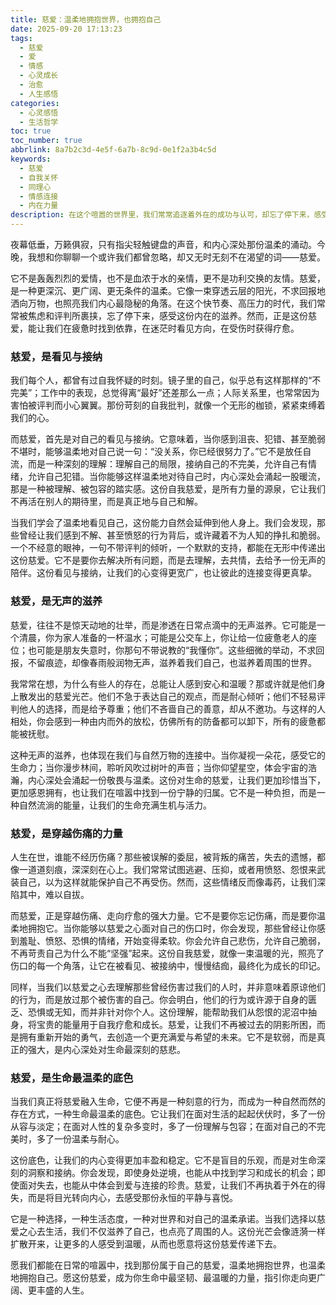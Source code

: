 ```yaml
---
title: 慈爱：温柔地拥抱世界，也拥抱自己
date: 2025-09-20 17:13:23
tags:
  - 慈爱
  - 爱
  - 情感
  - 心灵成长
  - 治愈
  - 人生感悟
categories:
  - 心灵感悟
  - 生活哲学
toc: true
toc_number: true
abbrlink: 8a7b2c3d-4e5f-6a7b-8c9d-0e1f2a3b4c5d
keywords:
  - 慈爱
  - 自我关怀
  - 同理心
  - 情感连接
  - 内在力量
description: 在这个喧嚣的世界里，我们常常追逐着外在的成功与认可，却忘了停下来，感受内心深处那份最柔软、最强大的力量——慈爱。它不是遥不可及的宏大命题，而是渗透在日常点滴中的温柔光芒，是拥抱自己、理解他人、治愈伤痛的钥匙。这篇文章将带你一同探索慈爱的真谛，感受它如何滋养我们的生命，让心变得更宽广、更温暖。
---
```


夜幕低垂，万籁俱寂，只有指尖轻触键盘的声音，和内心深处那份温柔的涌动。今晚，我想和你聊聊一个或许我们都曾忽略，却又无时无刻不在渴望的词——慈爱。

它不是轰轰烈烈的爱情，也不是血浓于水的亲情，更不是功利交换的友情。慈爱，是一种更深沉、更广阔、更无条件的温柔。它像一束穿透云层的阳光，不求回报地洒向万物，也照亮我们内心最隐秘的角落。在这个快节奏、高压力的时代，我们常常被焦虑和评判所裹挟，忘了停下来，感受这份内在的滋养。然而，正是这份慈爱，能让我们在疲惫时找到依靠，在迷茫时看见方向，在受伤时获得疗愈。

### 慈爱，是看见与接纳

我们每个人，都曾有过自我怀疑的时刻。镜子里的自己，似乎总有这样那样的“不完美”；工作中的表现，总觉得离“最好”还差那么一点；人际关系里，也常常因为害怕被评判而小心翼翼。那份苛刻的自我批判，就像一个无形的枷锁，紧紧束缚着我们的心。

而慈爱，首先是对自己的看见与接纳。它意味着，当你感到沮丧、犯错、甚至脆弱不堪时，能够温柔地对自己说一句：“没关系，你已经很努力了。”它不是放任自流，而是一种深刻的理解：理解自己的局限，接纳自己的不完美，允许自己有情绪，允许自己犯错。当你能够这样温柔地对待自己时，内心深处会涌起一股暖流，那是一种被理解、被包容的踏实感。这份自我慈爱，是所有力量的源泉，它让我们不再活在别人的期待里，而是真正地与自己和解。

当我们学会了温柔地看见自己，这份能力自然会延伸到他人身上。我们会发现，那些曾经让我们感到不解、甚至愤怒的行为背后，或许藏着不为人知的挣扎和脆弱。一个不经意的眼神，一句不带评判的倾听，一个默默的支持，都能在无形中传递出这份慈爱。它不是要你去解决所有问题，而是去理解，去共情，去给予一份无声的陪伴。这份看见与接纳，让我们的心变得更宽广，也让彼此的连接变得更真挚。

### 慈爱，是无声的滋养

慈爱，往往不是惊天动地的壮举，而是渗透在日常点滴中的无声滋养。它可能是一个清晨，你为家人准备的一杯温水；可能是公交车上，你让给一位疲惫老人的座位；也可能是朋友失意时，你那句不带说教的“我懂你”。这些细微的举动，不求回报，不留痕迹，却像春雨般润物无声，滋养着我们自己，也滋养着周围的世界。

我常常在想，为什么有些人的存在，总能让人感到安心和温暖？那或许就是他们身上散发出的慈爱光芒。他们不急于表达自己的观点，而是耐心倾听；他们不轻易评判他人的选择，而是给予尊重；他们不吝啬自己的善意，却从不邀功。与这样的人相处，你会感到一种由内而外的放松，仿佛所有的防备都可以卸下，所有的疲惫都能被抚慰。

这种无声的滋养，也体现在我们与自然万物的连接中。当你凝视一朵花，感受它的生命力；当你漫步林间，聆听风吹过树叶的声音；当你仰望星空，体会宇宙的浩瀚，内心深处会涌起一份敬畏与温柔。这份对生命的慈爱，让我们更加珍惜当下，更加感恩拥有，也让我们在喧嚣中找到一份宁静的归属。它不是一种负担，而是一种自然流淌的能量，让我们的生命充满生机与活力。

### 慈爱，是穿越伤痛的力量

人生在世，谁能不经历伤痛？那些被误解的委屈，被背叛的痛苦，失去的遗憾，都像一道道刻痕，深深刻在心上。我们常常试图逃避、压抑，或者用愤怒、怨恨来武装自己，以为这样就能保护自己不再受伤。然而，这些情绪反而像毒药，让我们深陷其中，难以自拔。

而慈爱，正是穿越伤痛、走向疗愈的强大力量。它不是要你忘记伤痛，而是要你温柔地拥抱它。当你能够以慈爱之心面对自己的伤口时，你会发现，那些曾经让你感到羞耻、愤怒、恐惧的情绪，开始变得柔软。你会允许自己悲伤，允许自己脆弱，不再苛责自己为什么不能“坚强”起来。这份自我慈爱，就像一束温暖的光，照亮了伤口的每一个角落，让它在被看见、被接纳中，慢慢结痂，最终化为成长的印记。

同样，当我们以慈爱之心去理解那些曾经伤害过我们的人时，并非意味着原谅他们的行为，而是放过那个被伤害的自己。你会明白，他们的行为或许源于自身的匮乏、恐惧或无知，而并非针对你个人。这份理解，能帮助我们从怨恨的泥沼中抽身，将宝贵的能量用于自我疗愈和成长。慈爱，让我们不再被过去的阴影所困，而是拥有重新开始的勇气，去创造一个更充满爱与希望的未来。它不是软弱，而是真正的强大，是内心深处对生命最深刻的慈悲。

### 慈爱，是生命最温柔的底色

当我们真正将慈爱融入生命，它便不再是一种刻意的行为，而成为一种自然而然的存在方式，一种生命最温柔的底色。它让我们在面对生活的起起伏伏时，多了一份从容与淡定；在面对人性的复杂多变时，多了一份理解与包容；在面对自己的不完美时，多了一份温柔与耐心。

这份底色，让我们的内心变得更加丰盈和稳定。它不是盲目的乐观，而是对生命深刻的洞察和接纳。你会发现，即使身处逆境，也能从中找到学习和成长的机会；即使面对失去，也能从中体会到爱与连接的珍贵。慈爱，让我们不再执着于外在的得失，而是将目光转向内心，去感受那份永恒的平静与喜悦。

它是一种选择，一种生活态度，一种对世界和对自己的温柔承诺。当我们选择以慈爱之心去生活，我们不仅滋养了自己，也点亮了周围的人。这份光芒会像涟漪一样扩散开来，让更多的人感受到温暖，从而也愿意将这份慈爱传递下去。

愿我们都能在日常的喧嚣中，找到那份属于自己的慈爱，温柔地拥抱世界，也温柔地拥抱自己。愿这份慈爱，成为你生命中最坚韧、最温暖的力量，指引你走向更广阔、更丰盛的人生。